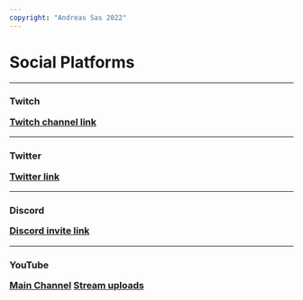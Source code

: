 ```yaml
---
copyright: "Andreas Sas 2022"
---
```

# Social Platforms

---
<h3 class="twitch"/>Twitch

[Twitch channel link](https://www.twitch.tv/directiveathena) 

---
<h3 class="twitter"/>Twitter

[Twitter link](https://twitter.com/DirectiveAthena) 

---
<h3 class="discord"/>Discord

[Discord invite link](https://discord.gg/RJMHvtvBtp) 

---
<h3 class="youtube"/>YouTube

[Main Channel](https://www.youtube.com/channel/UCwVF37coCIRNyN6-FxQBD9A)
[Stream uploads](https://www.youtube.com/channel/UCp2NElyKkj-74K3O1oykdMg)

